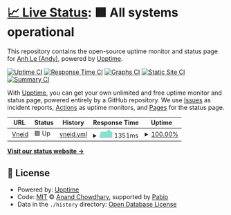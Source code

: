 # [📈 Live Status](https://anhldbk.github.io/gov-ok): <!--live status--> **🟩 All systems operational**

This repository contains the open-source uptime monitor and status page for [Anh Le (Andy)](https://bigsonata.com), powered by [Upptime](https://github.com/upptime/upptime).

[![Uptime CI](https://github.com/anhldbk/gov-ok/workflows/Uptime%20CI/badge.svg)](https://github.com/anhldbk/gov-ok/actions?query=workflow%3A%22Uptime+CI%22)
[![Response Time CI](https://github.com/anhldbk/gov-ok/workflows/Response%20Time%20CI/badge.svg)](https://github.com/anhldbk/gov-ok/actions?query=workflow%3A%22Response+Time+CI%22)
[![Graphs CI](https://github.com/anhldbk/gov-ok/workflows/Graphs%20CI/badge.svg)](https://github.com/anhldbk/gov-ok/actions?query=workflow%3A%22Graphs+CI%22)
[![Static Site CI](https://github.com/anhldbk/gov-ok/workflows/Static%20Site%20CI/badge.svg)](https://github.com/anhldbk/gov-ok/actions?query=workflow%3A%22Static+Site+CI%22)
[![Summary CI](https://github.com/anhldbk/gov-ok/workflows/Summary%20CI/badge.svg)](https://github.com/anhldbk/gov-ok/actions?query=workflow%3A%22Summary+CI%22)

With [Upptime](https://upptime.js.org), you can get your own unlimited and free uptime monitor and status page, powered entirely by a GitHub repository. We use [Issues](https://github.com/anhldbk/gov-ok/issues) as incident reports, [Actions](https://github.com/anhldbk/gov-ok/actions) as uptime monitors, and [Pages](https://anhldbk.github.io/gov-ok) for the status page.

<!--start: status pages-->
<!-- This summary is generated by Upptime (https://github.com/upptime/upptime) -->
<!-- Do not edit this manually, your changes will be overwritten -->
<!-- prettier-ignore -->
| URL | Status | History | Response Time | Uptime |
| --- | ------ | ------- | ------------- | ------ |
| <img alt="" src="https://icons.duckduckgo.com/ip3/sso.dancuquocgia.gov.vn.ico" height="13"> [Vneid](https://sso.dancuquocgia.gov.vn/auth) | 🟩 Up | [vneid.yml](https://github.com/anhldbk/gov-ok/commits/HEAD/history/vneid.yml) | <details><summary><img alt="Response time graph" src="./graphs/vneid/response-time-week.png" height="20"> 1351ms</summary><br><a href="https://anhldbk.github.io/gov-ok/history/vneid"><img alt="Response time 1318" src="https://img.shields.io/endpoint?url=https%3A%2F%2Fraw.githubusercontent.com%2Fanhldbk%2Fgov-ok%2FHEAD%2Fapi%2Fvneid%2Fresponse-time.json"></a><br><a href="https://anhldbk.github.io/gov-ok/history/vneid"><img alt="24-hour response time 1276" src="https://img.shields.io/endpoint?url=https%3A%2F%2Fraw.githubusercontent.com%2Fanhldbk%2Fgov-ok%2FHEAD%2Fapi%2Fvneid%2Fresponse-time-day.json"></a><br><a href="https://anhldbk.github.io/gov-ok/history/vneid"><img alt="7-day response time 1351" src="https://img.shields.io/endpoint?url=https%3A%2F%2Fraw.githubusercontent.com%2Fanhldbk%2Fgov-ok%2FHEAD%2Fapi%2Fvneid%2Fresponse-time-week.json"></a><br><a href="https://anhldbk.github.io/gov-ok/history/vneid"><img alt="30-day response time 1318" src="https://img.shields.io/endpoint?url=https%3A%2F%2Fraw.githubusercontent.com%2Fanhldbk%2Fgov-ok%2FHEAD%2Fapi%2Fvneid%2Fresponse-time-month.json"></a><br><a href="https://anhldbk.github.io/gov-ok/history/vneid"><img alt="1-year response time 1318" src="https://img.shields.io/endpoint?url=https%3A%2F%2Fraw.githubusercontent.com%2Fanhldbk%2Fgov-ok%2FHEAD%2Fapi%2Fvneid%2Fresponse-time-year.json"></a></details> | <details><summary><a href="https://anhldbk.github.io/gov-ok/history/vneid">100.00%</a></summary><a href="https://anhldbk.github.io/gov-ok/history/vneid"><img alt="All-time uptime 100.00%" src="https://img.shields.io/endpoint?url=https%3A%2F%2Fraw.githubusercontent.com%2Fanhldbk%2Fgov-ok%2FHEAD%2Fapi%2Fvneid%2Fuptime.json"></a><br><a href="https://anhldbk.github.io/gov-ok/history/vneid"><img alt="24-hour uptime 100.00%" src="https://img.shields.io/endpoint?url=https%3A%2F%2Fraw.githubusercontent.com%2Fanhldbk%2Fgov-ok%2FHEAD%2Fapi%2Fvneid%2Fuptime-day.json"></a><br><a href="https://anhldbk.github.io/gov-ok/history/vneid"><img alt="7-day uptime 100.00%" src="https://img.shields.io/endpoint?url=https%3A%2F%2Fraw.githubusercontent.com%2Fanhldbk%2Fgov-ok%2FHEAD%2Fapi%2Fvneid%2Fuptime-week.json"></a><br><a href="https://anhldbk.github.io/gov-ok/history/vneid"><img alt="30-day uptime 100.00%" src="https://img.shields.io/endpoint?url=https%3A%2F%2Fraw.githubusercontent.com%2Fanhldbk%2Fgov-ok%2FHEAD%2Fapi%2Fvneid%2Fuptime-month.json"></a><br><a href="https://anhldbk.github.io/gov-ok/history/vneid"><img alt="1-year uptime 100.00%" src="https://img.shields.io/endpoint?url=https%3A%2F%2Fraw.githubusercontent.com%2Fanhldbk%2Fgov-ok%2FHEAD%2Fapi%2Fvneid%2Fuptime-year.json"></a></details>

<!--end: status pages-->

[**Visit our status website →**](https://anhldbk.github.io/gov-ok)

## 📄 License

- Powered by: [Upptime](https://github.com/upptime/upptime)
- Code: [MIT](./LICENSE) © [Anand Chowdhary](https://anandchowdhary.com), supported by [Pabio](https://pabio.com)
- Data in the `./history` directory: [Open Database License](https://opendatacommons.org/licenses/odbl/1-0/)
